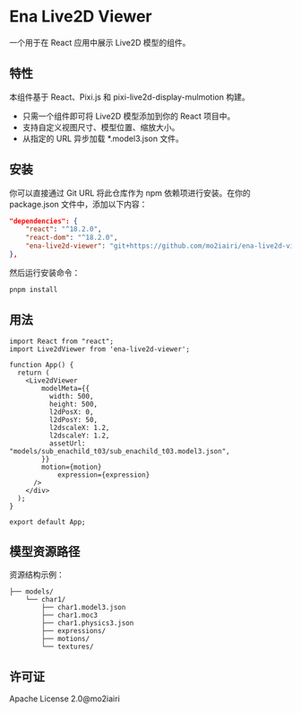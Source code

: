 # Ena Live2D Viewer

一个用于在 React 应用中展示 Live2D 模型的组件。

## 特性

本组件基于 React、Pixi.js 和 pixi-live2d-display-mulmotion 构建。

- 只需一个组件即可将 Live2D 模型添加到你的 React 项目中。
- 支持自定义视图尺寸、模型位置、缩放大小。
- 从指定的 URL 异步加载 *.model3.json 文件。

## 安装

你可以直接通过 Git URL 将此仓库作为 npm 依赖项进行安装。在你的 package.json 文件中，添加以下内容：

``` json
"dependencies": {
	"react": "^18.2.0",
	"react-dom": "^18.2.0",
	"ena-live2d-viewer": "git+https://github.com/mo2iairi/ena-live2d-viewer.git"
},
```

然后运行安装命令：

``` bash
pnpm install
```

## 用法

``` tsx
import React from "react";
import Live2dViewer from 'ena-live2d-viewer';

function App() {
  return (
    <Live2dViewer 
        modelMeta={{
          width: 500,
          height: 500,
          l2dPosX: 0,
          l2dPosY: 50,
          l2dscaleX: 1.2,
          l2dscaleY: 1.2,
          assetUrl: "models/sub_enachild_t03/sub_enachild_t03.model3.json", 
        }}
        motion={motion}
		    expression={expression}
      />
    </div>
  );
}

export default App;
```

## 模型资源路径

资源结构示例：
```
├── models/
    └── char1/
        ├── char1.model3.json
        ├── char1.moc3
        ├── char1.physics3.json
        ├── expressions/
        ├── motions/
        └── textures/
```

## 许可证

Apache License 2.0@mo2iairi
